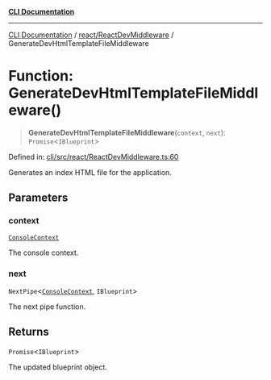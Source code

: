 [**CLI Documentation**](../../../README.md)

***

[CLI Documentation](../../../README.md) / [react/ReactDevMiddleware](../README.md) / GenerateDevHtmlTemplateFileMiddleware

# Function: GenerateDevHtmlTemplateFileMiddleware()

> **GenerateDevHtmlTemplateFileMiddleware**(`context`, `next`): `Promise`\<`IBlueprint`\>

Defined in: [cli/src/react/ReactDevMiddleware.ts:60](https://github.com/stonemjs/cli/blob/c980e34c3e365606f5472998f0ccb119c79896c3/src/react/ReactDevMiddleware.ts#L60)

Generates an index HTML file for the application.

## Parameters

### context

[`ConsoleContext`](../../../declarations/interfaces/ConsoleContext.md)

The console context.

### next

`NextPipe`\<[`ConsoleContext`](../../../declarations/interfaces/ConsoleContext.md), `IBlueprint`\>

The next pipe function.

## Returns

`Promise`\<`IBlueprint`\>

The updated blueprint object.
